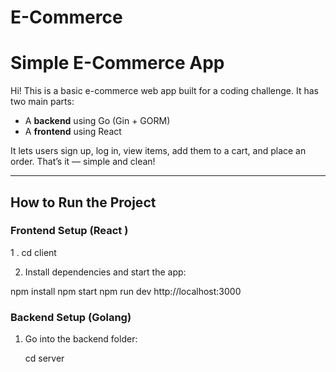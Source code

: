 ﻿# E-Commerce

#  Simple E-Commerce App

Hi!  This is a basic e-commerce web app built for a coding challenge. It has two main parts:

- A **backend** using Go (Gin + GORM)
- A **frontend** using React

It lets users sign up, log in, view items, add them to a cart, and place an order. That’s it — simple and clean!

---

##  How to Run the Project


### Frontend Setup (React )
1 . cd client

2. Install dependencies and start the app:

npm install
npm start
npm run dev
http://localhost:3000


###  Backend Setup (Golang)

1. Go into the backend folder:
   
   cd server
